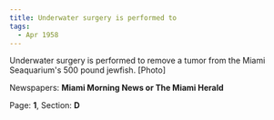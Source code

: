 ```yaml
---  
title: Underwater surgery is performed to  
tags:  
  - Apr 1958  
---  
```

  
Underwater surgery is performed to remove a tumor from the Miami Seaquarium's 500 pound jewfish. [Photo]  
  
Newspapers: **Miami Morning News or The Miami Herald**  
  
Page: **1**, Section: **D** 

